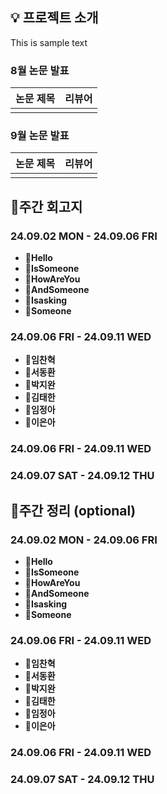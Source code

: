 ## 💡 프로젝트 소개

This is sample text

### 8월 논문 발표

| 논문 제목 | 리뷰어 |
| ----- | --- |
|       |     |

### 9월 논문 발표

| 논문 제목 | 리뷰어 |
| ----- | --- |
|       |     |

## 👋주간 회고지

### 24.09.02 MON - 24.09.06 FRI

- **📍Hello**
- **📍IsSomeone**
- **📍HowAreYou**
- **📍AndSomeone**
- **📍Isasking**
- **📍Someone**

### 24.09.06 FRI - 24.09.11 WED

- **📍임찬혁**
- **📍서동환**
- **📍박지완**
- **📍김태한**
- **📍임정아**
- **📍이은아**

### 24.09.06 FRI - 24.09.11 WED


### 24.09.07 SAT - 24.09.12 THU


## 📝주간 정리 (optional)

### 24.09.02 MON - 24.09.06 FRI

- **📍Hello**
- **📍IsSomeone**
- **📍HowAreYou**
- **📍AndSomeone**
- **📍Isasking**
- **📍Someone**
### 24.09.06 FRI - 24.09.11 WED

- **📍임찬혁**
- **📍서동환**
- **📍박지완**
- **📍김태한**
- **📍임정아**
- **📍이은아**

### 24.09.06 FRI - 24.09.11 WED


### 24.09.07 SAT - 24.09.12 THU


